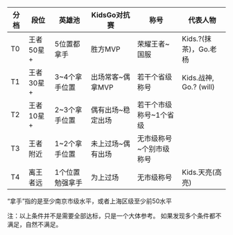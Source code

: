 |分档|段位|英雄池|KidsGo对抗赛|称号|代表人物
|----|----|----|----|----|---|
|T0  |王者50星+|5位置都拿手|胜方MVP | 荣耀王者~国服 | Kids.?(抹茶)，Go.老杨 |
|T1  |王者30星+|3~4个拿手位置|出场常客~偶拿MVP | 若干个省级称号 | Kids.战神, Go.? (will) | 
|T2  |王者10星+|2~3个拿手位置|偶有出场~稳定出场 | 若干个市级称号~1个省级 | | 
|T3  |王者附近 |1~2个拿手位置|未上过场~偶有出场 | 无市级称号~个别市级称号 | |
|T4  |离王者远 |1个位置勉强拿手| 为上过场 | 无市级称号 | Kids.天亮(高亮) |

“拿手”指的是至少南京市级水平，或者上海区级至少前50水平

注：以上条件并不是需要全部达标，只是一个大体参考。 如果发现多个条件都不满足，自然不满足。
